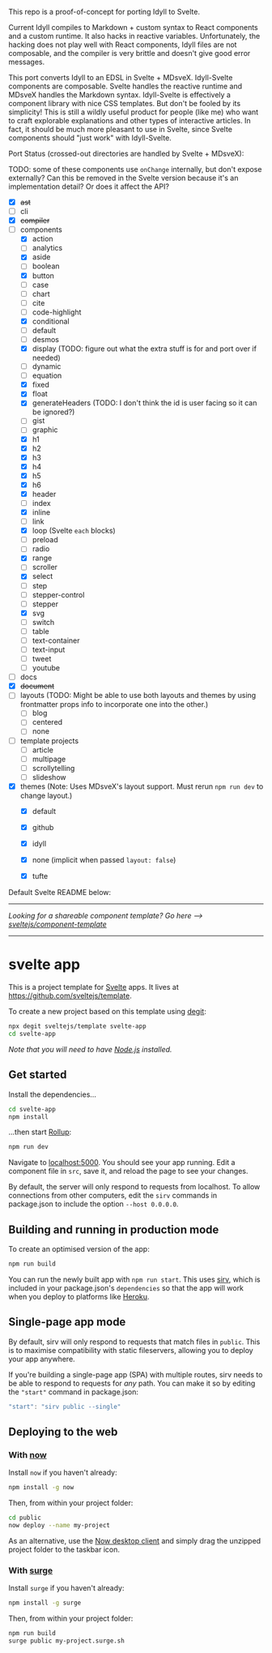 This repo is a proof-of-concept for porting Idyll to Svelte.

Current Idyll compiles to Markdown + custom syntax to React components and a custom runtime. It also
hacks in reactive variables. Unfortunately, the hacking does not play well with React components,
Idyll files are not composable, and the compiler is very brittle and doesn't give good error
messages.

This port converts Idyll to an EDSL in Svelte + MDsveX. Idyll-Svelte components are composable.
Svelte handles the reactive runtime and MDsveX handles the Markdown syntax. Idyll-Svelte is
effectively a component library with nice CSS templates. But don't be fooled by its simplicity! This
is still a wildly useful product for people (like me) who want to craft explorable explanations and
other types of interactive articles. In fact, it should be much more pleasant to use in Svelte,
since Svelte components should "just work" with Idyll-Svelte.

Port Status (crossed-out directories are handled by Svelte + MDsveX):

TODO: some of these components use `onChange` internally, but don't expose externally? Can this be
removed in the Svelte version because it's an implementation detail? Or does it affect the API?

- [x] ~~ast~~
- [ ] cli
- [x] ~~compiler~~
- [ ] components
  - [x] action
  - [ ] analytics
  - [x] aside
  - [ ] boolean
  - [x] button
  - [ ] case
  - [ ] chart
  - [ ] cite
  - [ ] code-highlight
  - [x] conditional
  - [ ] default
  - [ ] desmos
  - [x] display (TODO: figure out what the extra stuff is for and port over if needed)
  - [ ] dynamic
  - [ ] equation
  - [x] fixed
  - [x] float
  - [x] generateHeaders (TODO: I don't think the id is user facing so it can be ignored?)
  - [ ] gist
  - [ ] graphic
  - [x] h1
  - [x] h2
  - [x] h3
  - [x] h4
  - [x] h5
  - [x] h6
  - [x] header
  - [ ] index
  - [x] inline
  - [ ] link
  - [x] loop (Svelte `each` blocks)
  - [ ] preload
  - [ ] radio
  - [x] range
  - [ ] scroller
  - [x] select
  - [ ] step
  - [ ] stepper-control
  - [ ] stepper
  - [x] svg
  - [ ] switch
  - [ ] table
  - [ ] text-container
  - [ ] text-input
  - [ ] tweet
  - [ ] youtube
- [ ] docs
- [x] ~~document~~
- [ ] layouts (TODO: Might be able to use both layouts and themes by using frontmatter props info to incorporate
  one into the other.)
  - [ ] blog
  - [ ] centered
  - [ ] none
- [ ] template projects
  - [ ] article
  - [ ] multipage
  - [ ] scrollytelling
  - [ ] slideshow
- [x] themes (Note: Uses MDsveX's layout support. Must rerun `npm run dev` to change layout.)
  - [x] default
  - [x] github
  - [x] idyll
  - [x] none (implicit when passed `layout: false`)
  - [x] tufte



Default Svelte README below:

---

*Looking for a shareable component template? Go here --> [sveltejs/component-template](https://github.com/sveltejs/component-template)*

---

# svelte app

This is a project template for [Svelte](https://svelte.dev) apps. It lives at https://github.com/sveltejs/template.

To create a new project based on this template using [degit](https://github.com/Rich-Harris/degit):

```bash
npx degit sveltejs/template svelte-app
cd svelte-app
```

*Note that you will need to have [Node.js](https://nodejs.org) installed.*


## Get started

Install the dependencies...

```bash
cd svelte-app
npm install
```

...then start [Rollup](https://rollupjs.org):

```bash
npm run dev
```

Navigate to [localhost:5000](http://localhost:5000). You should see your app running. Edit a component file in `src`, save it, and reload the page to see your changes.

By default, the server will only respond to requests from localhost. To allow connections from other computers, edit the `sirv` commands in package.json to include the option `--host 0.0.0.0`.


## Building and running in production mode

To create an optimised version of the app:

```bash
npm run build
```

You can run the newly built app with `npm run start`. This uses [sirv](https://github.com/lukeed/sirv), which is included in your package.json's `dependencies` so that the app will work when you deploy to platforms like [Heroku](https://heroku.com).


## Single-page app mode

By default, sirv will only respond to requests that match files in `public`. This is to maximise compatibility with static fileservers, allowing you to deploy your app anywhere.

If you're building a single-page app (SPA) with multiple routes, sirv needs to be able to respond to requests for *any* path. You can make it so by editing the `"start"` command in package.json:

```js
"start": "sirv public --single"
```


## Deploying to the web

### With [now](https://zeit.co/now)

Install `now` if you haven't already:

```bash
npm install -g now
```

Then, from within your project folder:

```bash
cd public
now deploy --name my-project
```

As an alternative, use the [Now desktop client](https://zeit.co/download) and simply drag the unzipped project folder to the taskbar icon.

### With [surge](https://surge.sh/)

Install `surge` if you haven't already:

```bash
npm install -g surge
```

Then, from within your project folder:

```bash
npm run build
surge public my-project.surge.sh
```
